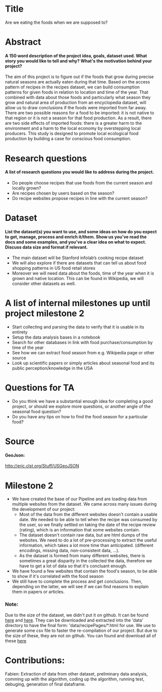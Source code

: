 # Title
Are we eating the foods when we are supposed to?
 
# Abstract
#### A 150 word description of the project idea, goals, dataset used. What story you would like to tell and why? What's the motivation behind your project?
 
The aim of this project is to figure out if the foods that grow during precise natural seasons are actually eaten during that time. Based on the access pattern of recipes in the recipes dataset, we can build consumption patterns for given foods in relation to location and time of the year. That combined with data about those foods and particularly what season they grow and natural area of production from an encyclopedia dataset, will allow us to draw conclusions if the foods were imported from far away. There are two possible reasons for a food to be imported: it is not native to that region or it is not a season for that food production. As a result, there are two side effects of imported foods: there is a greater harm to the environment and a harm to the local economy by overstepping local producers. This study is designed to promote local ecological food production by building a case for conscious food consumption.
 
 
# Research questions
#### A list of research questions you would like to address during the project. 
 
- Do people choose recipes that use foods from the current season and locally grown?
- Are recipes chosen by users based on the season?
- Do recipe websites propose recipes in line with the current season?
 
# Dataset
#### List the dataset(s) you want to use, and some ideas on how do you expect to get, manage, process and enrich it/them. Show us you've read the docs and some examples, and you've a clear idea on what to expect. Discuss data size and format if relevant.
 
- The main dataset will be Stanford infolab’s cooking recipe dataset
- We will also explore if there are datasets that can tell us about food shopping patterns in US food retail stores
- Moreover we will need data about the foods, time of the year when it is grown and native location. This can be found in Wikipedia, we will consider other datasets as well.
 
 
# A list of internal milestones up until project milestone 2
- Start collecting and parsing the data to verify that it is usable in its entirety
- Setup the data analysis bases in a notebook
- Search for other databases in link with food purchase/consumption by time of the year
- See how we can extract food season from e.g. Wikipedia page or other source
- Look up scientific papers or simply articles about seasonal food and its public perception/knowledge in the USA
 
 
 
# Questions for TA
- Do you think we have a substantial enough idea for completing a good project, or should we explore more questions, or another angle of the seasonal food question?
- Do you have any tips on how to find the food season for a particular food?

# Source
#### GeoJson: 
http://eric.clst.org/Stuff/USGeoJSON


# Milestone 2
- We have created the base of our Pipeline and are loading data from multiple websites from the dataset. We came across many issues during the development of our project:
  * Most of the data from the different websites doesn't contain a usable date. We needed to be able to tell when the recipe was consumed by the user, so we finally settled on taking the date of the recipe review (rating), which is an information that some websites contain.
  * The dataset doesn't contain raw data, but are html dumps of the websites. We need to do a lot of pre-processing to extract the useful information, which takes a lot more time than anticipated. (different encodings, missing data, non-consistent data, ...).
  * As the dataset is formed from many different websites, there is sometimes a great disparity in the collected the data, therefore we have to get a lot of data so that it's concluant enough.
- We have found a few websites that contain the food's season, to be able to show if it's correlated with the food season
- We still have to complete the process and get conclusions. Then, depending on the latter, we will see if we can find reasons to explain them in papers or articles.

### Note:
Due to the size of the dataset, we didn't put it on github. It can be found [here](infolab.stanford.edu/~west1/from-cookies-to-cooks/recipePages.zip) and [here](infolab.stanford.edu/~west1/from-cookies-to-cooks/recipeInfo.tar.gz). They can be downloaded and extracted into the 'data' directory to have the final form: 'data/recipePages/*.html for use.
We use to generate some csv file to faster the re-compilation of our project. But due to the size of these, they are not on github. You can found and download all of these [here](https://drive.google.com/drive/folders/1TjQm0AshTvXEQL00sI-LAC3CokrdDKh3?usp=sharing)

# Contributions:
Fabien: Extraction of data from other dataset, preliminary data analysis, comming up with the algorithm, coding up the algorithm, running test, debuging, generation of final dataframe.
